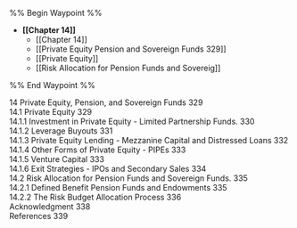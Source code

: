 %% Begin Waypoint %%
- **[[Chapter 14]]**
	- [[Chapter 14]]
	- [[Private Equity Pension and Sovereign Funds 329]]
	- [[Private Equity]]
	- [[Risk Allocation for Pension Funds and Sovereig]]

%% End Waypoint %%

14 Private Equity, Pension, and Sovereign Funds 329  
14.1 Private Equity 329   
14.1.1 Investment in Private Equity - Limited Partnership Funds. 330   
14.1.2 Leverage Buyouts 331   
14.1.3 Private Equity Lending - Mezzanine Capital and Distressed Loans 332   
14.1.4 Other Forms of Private Equity - PIPEs 333   
14.1.5 Venture Capital 333   
14.1.6 Exit Strategies - IPOs and Secondary Sales 334   
14.2 Risk Allocation for Pension Funds and Sovereign Funds. 335   
14.2.1  Defined Benefit Pension Funds and Endowments 335   
14.2.2 The Risk Budget Allocation Process 336   
Acknowledgment 338  
References 339  